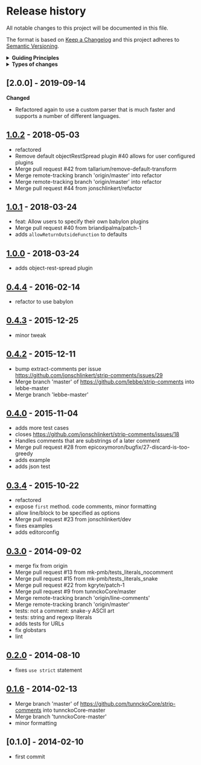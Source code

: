 # Release history

All notable changes to this project will be documented in this file.

The format is based on [Keep a Changelog](http://keepachangelog.com/en/1.0.0/)
and this project adheres to [Semantic Versioning](http://semver.org/spec/v2.0.0.html).

<details>
  <summary><strong>Guiding Principles</strong></summary>

- Changelogs are for humans, not machines.
- There should be an entry for every single version.
- The same types of changes should be grouped.
- Versions and sections should be linkable.
- The latest version comes first.
- The release date of each versions is displayed.
- Mention whether you follow Semantic Versioning.

</details>

<details>
  <summary><strong>Types of changes</strong></summary>

Changelog entries are classified using the following labels _(from [keep-a-changelog](http://keepachangelog.com/)_):

- `Added` for new features.
- `Changed` for changes in existing functionality.
- `Deprecated` for soon-to-be removed features.
- `Removed` for now removed features.
- `Fixed` for any bug fixes.
- `Security` in case of vulnerabilities.

</details>


## [2.0.0] - 2019-09-14

**Changed**

- Refactored again to use a custom parser that is much faster and supports a number of different languages.

## [1.0.2] - 2018-05-03

- refactored
- Remove default objectRestSpread plugin #40 allows for user configured plugins
- Merge pull request #42 from tallarium/remove-default-transform
- Merge remote-tracking branch 'origin/master' into refactor
- Merge remote-tracking branch 'origin/master' into refactor
- Merge pull request #44 from jonschlinkert/refactor

## [1.0.1] - 2018-03-24

- feat: Allow users to specify their own babylon plugins
- Merge pull request #40 from briandipalma/patch-1
- adds `allowReturnOutsideFunction` to defaults

## [1.0.0] - 2018-03-24

- adds object-rest-spread plugin

## [0.4.4] - 2016-02-14

- refactor to use babylon

## [0.4.3] - 2015-12-25

- minor tweak

## [0.4.2] - 2015-12-11

- bump extract-comments per issue https://github.com/jonschlinkert/strip-comments/issues/29
- Merge branch 'master' of https://github.com/lebbe/strip-comments into lebbe-master
- Merge branch 'lebbe-master'

## [0.4.0] - 2015-11-04

- adds more test cases
- closes https://github.com/jonschlinkert/strip-comments/issues/18
- Handles comments that are substrings of a later comment
- Merge pull request #28 from epicoxymoron/bugfix/27-discard-is-too-greedy
- adds example
- adds json test

## [0.3.4] - 2015-10-22

- refactored
- expose `first` method. code comments, minor formatting
- allow line/block to be specified as options
- Merge pull request #23 from jonschlinkert/dev
- fixes examples
- adds editorconfig

## [0.3.0] - 2014-09-02

- merge fix from origin
- Merge pull request #13 from mk-pmb/tests_literals_nocomment
- Merge pull request #15 from mk-pmb/tests_literals_snake
- Merge pull request #22 from kgryte/patch-1
- Merge pull request #9 from tunnckoCore/master
- Merge remote-tracking branch 'origin/line-comments'
- Merge remote-tracking branch 'origin/master'
- tests: not a comment: snake-y ASCII art
- tests: string and regexp literals
- adds tests for URLs
- fix globstars
- lint

## [0.2.0] - 2014-08-10

- fixes `use strict` statement

## [0.1.6] - 2014-02-13

- Merge branch 'master' of https://github.com/tunnckoCore/strip-comments into tunnckoCore-master
- Merge branch 'tunnckoCore-master'
- minor formatting

## [0.1.0] - 2014-02-10

- first commit

[1.0.2]: https://github.com/jonschlinkert/strip-comments/compare/1.0.1...1.0.2
[1.0.1]: https://github.com/jonschlinkert/strip-comments/compare/1.0.0...1.0.1
[1.0.0]: https://github.com/jonschlinkert/strip-comments/compare/0.4.4...1.0.0
[0.4.4]: https://github.com/jonschlinkert/strip-comments/compare/0.4.3...0.4.4
[0.4.3]: https://github.com/jonschlinkert/strip-comments/compare/0.4.2...0.4.3
[0.4.2]: https://github.com/jonschlinkert/strip-comments/compare/0.4.0...0.4.2
[0.4.0]: https://github.com/jonschlinkert/strip-comments/compare/0.3.4...0.4.0
[0.3.4]: https://github.com/jonschlinkert/strip-comments/compare/0.3.0...0.3.4
[0.3.0]: https://github.com/jonschlinkert/strip-comments/compare/0.2.0...0.3.0
[0.2.0]: https://github.com/jonschlinkert/strip-comments/compare/0.1.6...0.2.0
[0.1.6]: https://github.com/jonschlinkert/strip-comments/compare/0.1.0...0.1.6

[Unreleased]: https://github.com/jonschlinkert/strip-comments/compare/0.1.0...HEAD
[keep-a-changelog]: https://github.com/olivierlacan/keep-a-changelog

